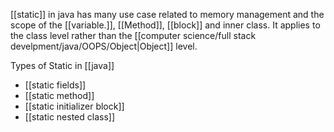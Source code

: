 [[static]] in java has many use case related to memory management and the scope of the [[variable.]], [[Method]], [[block]] and inner class. It applies to the class level rather than the [[computer science/full stack develpment/java/OOPS/Object|Object]] level.

Types of Static in [[java]]
- [[static fields]]
- [[static method]]
- [[static initializer block]]
- [[static nested class]]